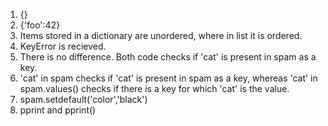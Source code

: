 1. {}
2. {'foo':42}
3. Items stored in a dictionary are unordered, where in list it is ordered.
4. KeyError is recieved.
5. There is no difference. Both code checks if 'cat' is present in spam as a key.
6. 'cat' in spam checks if 'cat' is present in spam as a key, whereas 'cat' in spam.values() checks if there is a key for which 'cat' is the value.
7. spam.setdefault('color','black')
8. pprint and pprint()